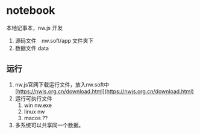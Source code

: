 # notebook
本地记事本，nw.js 开发

1. 源码文件　nw.soft/app 文件夹下
2. 数据文件  data

## 运行  
1. nw.js官网下载运行文件，放入nw.soft中  
[https://nwjs.org.cn/download.html](https://nwjs.org.cn/download.html)
2. 运行可执行文件
   1. win nw.exe
   2. linux nw
   3. macos ??
3. 多系统可以共享同一个数据。